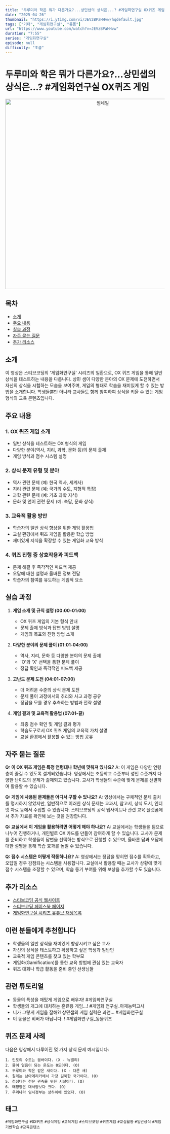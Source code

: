 ```yaml
---
title: "두루미와 학은 뭐가 다른가요?...상민샙의 상식은...? #게임화연구실 OX퀴즈 게임"
date: "2025-04-26"
thumbnail: "https://i.ytimg.com/vi/JEVzBPaHHvw/hqdefault.jpg"
tags: ["기타", "게임화연구실", "롱폼"]
url: "https://www.youtube.com/watch?v=JEVzBPaHHvw"
duration: "7:55"
series: "게임화연구실"
episode: null
difficulty: "초급"
---
```


# 두루미와 학은 뭐가 다른가요?...상민샙의 상식은...? #게임화연구실 OX퀴즈 게임

<div align="center">
<img src="https://i.ytimg.com/vi/JEVzBPaHHvw/hqdefault.jpg" alt="썸네일" width="600"/>
</div>

## 목차
- [소개](#소개)
- [주요 내용](#주요-내용)
- [실습 과정](#실습-과정)
- [자주 묻는 질문](#자주-묻는-질문)
- [추가 리소스](#추가-리소스)

## 소개
이 영상은 스티브코딩의 '게임화연구실' 시리즈의 일환으로, OX 퀴즈 게임을 통해 일반 상식을 테스트하는 내용을 다룹니다. 상민 샘이 다양한 분야의 OX 문제에 도전하면서 자신의 상식을 시험하는 모습을 보여주며, 게임의 형태로 학습을 재미있게 할 수 있는 방법을 소개합니다. 학생들뿐만 아니라 교사들도 함께 참여하여 상식을 키울 수 있는 게임 형식의 교육 콘텐츠입니다.

## 주요 내용
### 1. OX 퀴즈 게임 소개
- 일반 상식을 테스트하는 OX 형식의 게임
- 다양한 분야(역사, 지리, 과학, 문화 등)의 문제 출제
- 게임 방식과 점수 시스템 설명

### 2. 상식 문제 유형 및 분야
- 역사 관련 문제 (예: 한국 역사, 세계사)
- 지리 관련 문제 (예: 국가의 수도, 지형적 특징)
- 과학 관련 문제 (예: 기초 과학 지식)
- 문화 및 언어 관련 문제 (예: 속담, 문화 상식)

### 3. 교육적 활용 방안
- 학습자의 일반 상식 향상을 위한 게임 활용법
- 교실 환경에서 퀴즈 게임을 활용한 학습 방법
- 재미있게 지식을 확장할 수 있는 게임화 교육 방식

### 4. 퀴즈 진행 중 상호작용과 피드백
- 문제 해결 후 즉각적인 피드백 제공
- 오답에 대한 설명과 올바른 정보 전달
- 학습자의 참여를 유도하는 게임적 요소

## 실습 과정
1. **게임 소개 및 규칙 설명 (00:00-01:00)**
   - OX 퀴즈 게임의 기본 형식 안내
   - 문제 출제 방식과 답변 방법 설명
   - 게임의 목표와 진행 방법 소개

2. **다양한 분야의 문제 풀이 (01:01-04:00)**
   - 역사, 지리, 문화 등 다양한 분야의 문제 출제
   - 'O'와 'X' 선택을 통한 문제 풀이
   - 정답 확인과 즉각적인 피드백 제공

3. **고난도 문제 도전 (04:01-07:00)**
   - 더 어려운 수준의 상식 문제 도전
   - 문제 풀이 과정에서의 추리와 사고 과정 공유
   - 정답을 모를 경우 추측하는 방법과 전략 설명

4. **게임 결과 및 교육적 활용법 (07:01-끝)**
   - 최종 점수 확인 및 게임 결과 평가
   - 학습도구로서 OX 퀴즈 게임의 교육적 가치 설명
   - 교실 환경에서 활용할 수 있는 방법 공유

## 자주 묻는 질문
**Q: 이 OX 퀴즈 게임은 특정 연령대나 학년에 맞춰져 있나요?**
A: 이 게임은 다양한 연령층이 즐길 수 있도록 설계되었습니다. 영상에서는 초등학교 수준부터 성인 수준까지 다양한 난이도의 문제가 출제되고 있습니다. 교사가 학생들의 수준에 맞게 문제를 선별하여 활용할 수 있습니다.

**Q: 게임에 사용된 문제들은 어디서 구할 수 있나요?**
A: 영상에서는 구체적인 문제 출처를 명시하지 않았지만, 일반적으로 이러한 상식 문제는 교과서, 참고서, 상식 도서, 인터넷 자료 등에서 수집할 수 있습니다. 스티브코딩의 공식 웹사이트나 관련 교육 플랫폼에서 추가 자료를 확인해 보는 것을 권장합니다.

**Q: 교실에서 이 게임을 활용하려면 어떻게 해야 하나요?**
A: 교실에서는 학생들을 팀으로 나누어 진행하거나, 개인별로 OX 카드를 만들어 참여하게 할 수 있습니다. 교사가 문제를 준비하고 학생들이 답변을 선택하는 방식으로 진행할 수 있으며, 올바른 답과 오답에 대한 설명을 통해 학습 효과를 높일 수 있습니다.

**Q: 점수 시스템은 어떻게 작동하나요?**
A: 영상에서는 정답을 맞히면 점수를 획득하고, 오답일 경우 감점되는 시스템을 사용합니다. 교실에서 활용할 때는 교사가 상황에 맞게 점수 시스템을 조정할 수 있으며, 학습 동기 부여를 위해 보상을 추가할 수도 있습니다.

## 추가 리소스
- [스티브코딩 공식 웹사이트](https://stevecoding.kr/)
- [스티브코딩 페이스북 페이지](https://www.facebook.com/stvcoding/)
- [게임화연구실 시리즈 유튜브 재생목록](https://www.youtube.com/playlist?list=PL-qMANrofLytGhUmq2N0FgNpoQlg-4Y_K)

## 이런 분들에게 추천합니다
- 학생들의 일반 상식을 재미있게 향상시키고 싶은 교사
- 자신의 상식을 테스트하고 확장하고 싶은 학생과 일반인
- 교육적 게임 콘텐츠를 찾고 있는 학부모
- 게임화(Gamification)를 통한 교육 방법에 관심 있는 교육자
- 퀴즈 대회나 학급 활동을 준비 중인 선생님들

## 관련 튜토리얼
- 동물의 특성을 재밌게 게임으로 배우자! #게임화연구실
- 학생들의 개그에 대처하는 훈련용 게임...! #게임화 연구실_아재능력고사
- 니가 그렇게 게임을 잘해?! 상민샙의 게임 실력은 과연... #게임화연구실
- 이 동물은 비버가 아닙니다. ! #게임화연구실_동물퀴즈

## 퀴즈 문제 사례
다음은 영상에서 다루어진 몇 가지 상식 문제 예시입니다:
```
1. 인도의 수도는 뭄바이다. (X - 뉴델리)
2. 물이 얼음이 되는 온도는 0도이다. (O)
3. 두루미와 학은 같은 새이다. (X - 다른 새)
4. 칠레는 남아메리카에서 가장 길쭉한 국가이다. (O)
5. 첨성대는 천문 관측을 위한 시설이다. (O)
6. 태평양은 대서양보다 크다. (O)
7. 우리나라 임시정부는 상하이에 있었다. (O)
```

## 태그
`#게임화연구실` `#OX퀴즈` `#상식게임` `#교육게임` `#스티브코딩` `#퀴즈게임` `#교실활동` `#일반상식` `#게임기반학습` `#교육콘텐츠`
